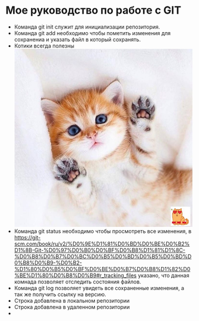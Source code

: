 # Мое руководство по работе с GIT
* Команда git init служит для инициализации репозитория.
* Команда git add необходимо чтобы пометить изменения для сохранениа и указать файл в который сохранять.
* Котики всегда полезны
![](test.jpg)
* Команда git status необходимо чтобы просмотреть все изменения, в https://git-scm.com/book/ru/v2/%D0%9E%D1%81%D0%BD%D0%BE%D0%B2%D1%8B-Git-%D0%97%D0%B0%D0%BF%D0%B8%D1%81%D1%8C-%D0%B8%D0%B7%D0%BC%D0%B5%D0%BD%D0%B5%D0%BD%D0%B8%D0%B9-%D0%B2-%D1%80%D0%B5%D0%BF%D0%BE%D0%B7%D0%B8%D1%82%D0%BE%D1%80%D0%B8%D0%B9#r_tracking_files указано, что данная комнада позволяет отследить состояния файлов.
* Команда git log позволяет увидеть все сохраненные изменения, а так же получить ссылку на версию.
* Строка добавлена в локальном репозитории
* Строка добавлена в удаленном репозитории
* 
